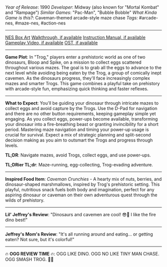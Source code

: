 *Year of Release*: 1990
*Developer*: Midway (also known for "Mortal Kombat" and "Rampage")
*Similar Games*: "Pac-Man", "Bubble Bobble"
*What Kinda Game is this?*: Caveman-themed arcade-style maze chase
*Tags:* #arcade-nes, #maze-nes, #action-nes

---
[NES Box Art](https://www.google.com/search?tbm=isch&q=NES+Box+Art+Trog) 
[Walkthrough, if available](https://www.google.com/search?q=Walkthrough+NES+Trog)
[Instruction Manual, if available](https://www.google.com/search?q=NES+Instruction+Manual+Trog)
[Gameplay Video, if available](https://www.youtube.com/results?search_query=gameplay+NES+Trog) 
[OST, if available](https://www.youtube.com/results?search_query=gameplay+NES+Trog+OST)

- - -
**Game Plot**: In "Trog," players enter a prehistoric world as one of two dinosaurs, Bloop and Spike, on a mission to collect eggs scattered throughout various mazes. The goal is to grab all the eggs to advance to the next level while avoiding being eaten by the Trog, a group of comically inept cavemen. As the dinosaurs progress, they'll face increasingly complex mazes and smarter Trogs. This game combines a playful take on prehistory with arcade-style fun, emphasizing quick thinking and faster reflexes.

- - -
**What to Expect**: You'll be guiding your dinosaur through intricate mazes to collect eggs and avoid capture by the Trogs. Use the D-Pad for navigation and there are no other button requirements, keeping gameplay simple yet engaging. As you collect eggs, power-ups become available, transforming your dinosaur into a fire-breathing beast or granting invincibility for a short period. Mastering maze navigation and timing your power-up usage is crucial for survival. Expect a mix of strategic planning and split-second decision making as you aim to outsmart the Trogs and progress through levels.

**TL;DR**: Navigate mazes, avoid Trogs, collect eggs, and use power-ups.

**TL;DRier TL;dr**: Maze-running, egg-collecting, Trog-evading adventure.

---
**Inspired Food Item**: *Caveman Crunchies* - A hearty mix of nuts, berries, and dinosaur-shaped marshmallows, inspired by Trog's prehistoric setting. This playful, nutritious snack fuels both body and imagination, perfect for any aspiring dinosaur or caveman on their own adventurous quest through the wilds of prehistory.

---
**Lil' Jeffrey's Review**: "Dinosaurs and cavemen are cool! 😎🦖 I like the fire dino best!"

---
**Jeffrey's Mom's Review**: "It's all running around and eating... or getting eaten? Not sure, but it's colorful!"

---
🔥 **OGG REVIEW TIME** 🔥: OGG LIKE DINO. OGG NO LIKE TINY MAN CHASE. OGG SMASH TROG. 🦴🔥